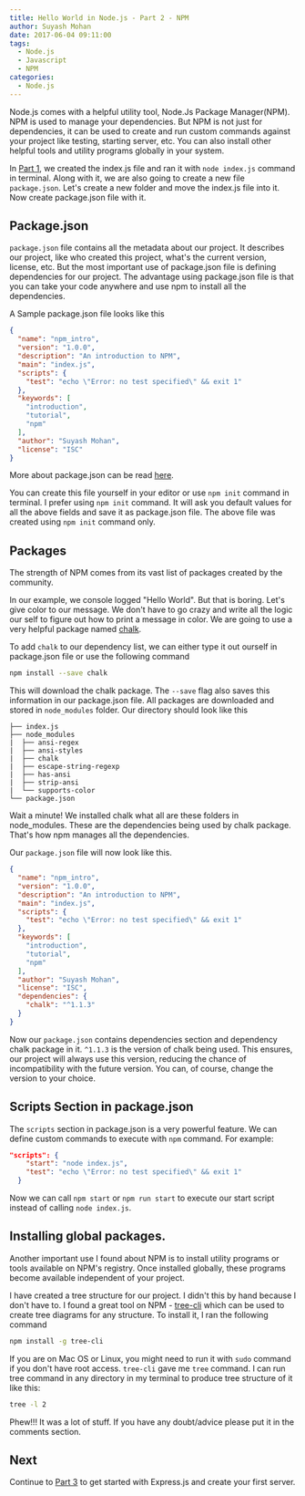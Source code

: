 ```yaml
---
title: Hello World in Node.js - Part 2 - NPM
author: Suyash Mohan
date: 2017-06-04 09:11:00
tags:
  - Node.js
  - Javascript
  - NPM
categories:
  - Node.js
---
```

Node.js comes with a helpful utility tool, Node.Js Package Manager(NPM). NPM is used to manage your dependencies. But NPM is not just for dependencies, it can be used to create and run custom commands against your project like testing, starting server, etc. You can also install other helpful tools and utility programs globally in your system.
<!-- more -->
In [Part 1](/posts/hello-world-in-node-js-part-1-introduction/), we created the index.js file and ran it with `node index.js` command in terminal. Along with it, we are also going to create a new file `package.json`. Let's create a new folder and move the index.js file into it. Now create package.json file with it.

Package.json
-------

`package.json` file contains all the metadata about our project. It describes our project, like who created this project, what's the current version, license, etc. But the most important use of package.json file is defining dependencies for our project. The advantage using package.json file is that you can take your code anywhere and use npm to install all the dependencies.

A Sample package.json file looks like this

```json
{
  "name": "npm_intro",
  "version": "1.0.0",
  "description": "An introduction to NPM",
  "main": "index.js",
  "scripts": {
    "test": "echo \"Error: no test specified\" && exit 1"
  },
  "keywords": [
    "introduction",
    "tutorial",
    "npm"
  ],
  "author": "Suyash Mohan",
  "license": "ISC"
}
```
More about package.json can be read [here](https://docs.npmjs.com/files/package.json).

You can create this file yourself in your editor or use `npm init` command in terminal. I prefer using `npm init` command. It will ask you default values for all the above fields and save it as package.json file. The above file was created using `npm init` command only.

Packages
-----
The strength of NPM comes from its vast list of packages created by the community.

In our example, we console logged "Hello World". But that is boring. Let's give color to our message. We don't have to go crazy and write all the logic our self to figure out how to print a message in color. We are going to use a very helpful package named [chalk](https://www.npmjs.com/package/chalk).

To add `chalk` to our dependency list, we can either type it out ourself in package.json file or use the following command
```sh
npm install --save chalk
```
This will download the chalk package. The `--save` flag also saves this information in our package.json file. All packages are downloaded and stored in `node_modules` folder. Our directory should look like this
```
├── index.js
├── node_modules
|  ├── ansi-regex
|  ├── ansi-styles
|  ├── chalk
|  ├── escape-string-regexp
|  ├── has-ansi
|  ├── strip-ansi
|  └── supports-color
└── package.json
```
Wait a minute! We installed chalk what all are these folders in node_modules. These are the dependencies being used by chalk package. That's how npm manages all the dependencies.

Our `package.json` file will now look like this.
```json
{
  "name": "npm_intro",
  "version": "1.0.0",
  "description": "An introduction to NPM",
  "main": "index.js",
  "scripts": {
    "test": "echo \"Error: no test specified\" && exit 1"
  },
  "keywords": [
    "introduction",
    "tutorial",
    "npm"
  ],
  "author": "Suyash Mohan",
  "license": "ISC",
  "dependencies": {
    "chalk": "^1.1.3"
  }
}
```
Now our `package.json` contains dependencies section and dependency chalk package in it. `^1.1.3` is the version of chalk being used. This ensures, our project will always use this version, reducing the chance of incompatibility with the future version. You can, of course, change the version to your choice.

Scripts Section in package.json
------------------
The `scripts` section in package.json is a very powerful feature. We can define custom commands to execute with `npm` command. For example:
```json
"scripts": {
    "start": "node index.js",
    "test": "echo \"Error: no test specified\" && exit 1"
  }
```
Now we can call `npm start` or `npm run start` to execute our start script instead of calling `node index.js`.

Installing global packages.
----------------

Another important use I found about NPM is to install utility programs or tools available on NPM's registry. Once installed globally, these programs become available independent of your project.

I have created a tree structure for our project. I didn't this by hand because I don't have to. I found a great tool on NPM - [tree-cli](https://www.npmjs.com/package/tree-cli) which can be used to create tree diagrams for any structure. To install it, I ran the following command
```sh
npm install -g tree-cli
```
If you are on Mac OS or Linux, you might need to run it with `sudo` command if you don't have root access.
`tree-cli` gave me `tree` command. I can run tree command in any directory in my terminal to produce tree structure of it like this:
```sh
tree -l 2
```

Phew!!! It was a lot of stuff. If you have any doubt/advice please put it in the comments section.

Next
----
Continue to [Part 3](/posts/hello-world-in-node-js-part-3-express-js/) to get started with Express.js and create your first server.